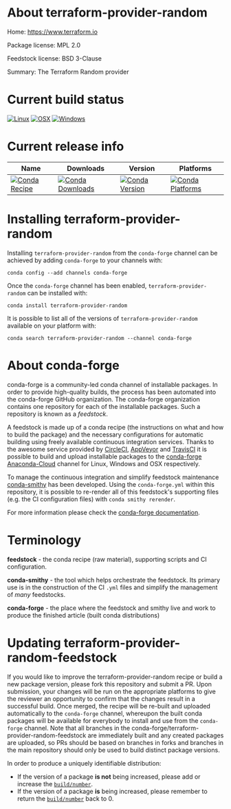 About terraform-provider-random
===============================

Home: https://www.terraform.io

Package license: MPL 2.0

Feedstock license: BSD 3-Clause

Summary: The Terraform Random provider



Current build status
====================

[![Linux](https://img.shields.io/circleci/project/github/conda-forge/terraform-provider-random-feedstock/master.svg?label=Linux)](https://circleci.com/gh/conda-forge/terraform-provider-random-feedstock)
[![OSX](https://img.shields.io/travis/conda-forge/terraform-provider-random-feedstock/master.svg?label=macOS)](https://travis-ci.org/conda-forge/terraform-provider-random-feedstock)
[![Windows](https://img.shields.io/appveyor/ci/conda-forge/terraform-provider-random-feedstock/master.svg?label=Windows)](https://ci.appveyor.com/project/conda-forge/terraform-provider-random-feedstock/branch/master)

Current release info
====================

| Name | Downloads | Version | Platforms |
| --- | --- | --- | --- |
| [![Conda Recipe](https://img.shields.io/badge/recipe-terraform--provider--random-green.svg)](https://anaconda.org/conda-forge/terraform-provider-random) | [![Conda Downloads](https://img.shields.io/conda/dn/conda-forge/terraform-provider-random.svg)](https://anaconda.org/conda-forge/terraform-provider-random) | [![Conda Version](https://img.shields.io/conda/vn/conda-forge/terraform-provider-random.svg)](https://anaconda.org/conda-forge/terraform-provider-random) | [![Conda Platforms](https://img.shields.io/conda/pn/conda-forge/terraform-provider-random.svg)](https://anaconda.org/conda-forge/terraform-provider-random) |

Installing terraform-provider-random
====================================

Installing `terraform-provider-random` from the `conda-forge` channel can be achieved by adding `conda-forge` to your channels with:

```
conda config --add channels conda-forge
```

Once the `conda-forge` channel has been enabled, `terraform-provider-random` can be installed with:

```
conda install terraform-provider-random
```

It is possible to list all of the versions of `terraform-provider-random` available on your platform with:

```
conda search terraform-provider-random --channel conda-forge
```


About conda-forge
=================

conda-forge is a community-led conda channel of installable packages.
In order to provide high-quality builds, the process has been automated into the
conda-forge GitHub organization. The conda-forge organization contains one repository
for each of the installable packages. Such a repository is known as a *feedstock*.

A feedstock is made up of a conda recipe (the instructions on what and how to build
the package) and the necessary configurations for automatic building using freely
available continuous integration services. Thanks to the awesome service provided by
[CircleCI](https://circleci.com/), [AppVeyor](https://www.appveyor.com/)
and [TravisCI](https://travis-ci.org/) it is possible to build and upload installable
packages to the [conda-forge](https://anaconda.org/conda-forge)
[Anaconda-Cloud](https://anaconda.org/) channel for Linux, Windows and OSX respectively.

To manage the continuous integration and simplify feedstock maintenance
[conda-smithy](https://github.com/conda-forge/conda-smithy) has been developed.
Using the ``conda-forge.yml`` within this repository, it is possible to re-render all of
this feedstock's supporting files (e.g. the CI configuration files) with ``conda smithy rerender``.

For more information please check the [conda-forge documentation](https://conda-forge.org/docs/).

Terminology
===========

**feedstock** - the conda recipe (raw material), supporting scripts and CI configuration.

**conda-smithy** - the tool which helps orchestrate the feedstock.
                   Its primary use is in the construction of the CI ``.yml`` files
                   and simplify the management of *many* feedstocks.

**conda-forge** - the place where the feedstock and smithy live and work to
                  produce the finished article (built conda distributions)


Updating terraform-provider-random-feedstock
============================================

If you would like to improve the terraform-provider-random recipe or build a new
package version, please fork this repository and submit a PR. Upon submission,
your changes will be run on the appropriate platforms to give the reviewer an
opportunity to confirm that the changes result in a successful build. Once
merged, the recipe will be re-built and uploaded automatically to the
`conda-forge` channel, whereupon the built conda packages will be available for
everybody to install and use from the `conda-forge` channel.
Note that all branches in the conda-forge/terraform-provider-random-feedstock are
immediately built and any created packages are uploaded, so PRs should be based
on branches in forks and branches in the main repository should only be used to
build distinct package versions.

In order to produce a uniquely identifiable distribution:
 * If the version of a package **is not** being increased, please add or increase
   the [``build/number``](https://conda.io/docs/user-guide/tasks/build-packages/define-metadata.html#build-number-and-string).
 * If the version of a package **is** being increased, please remember to return
   the [``build/number``](https://conda.io/docs/user-guide/tasks/build-packages/define-metadata.html#build-number-and-string)
   back to 0.
